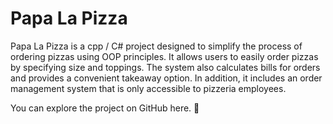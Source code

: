 # Papa La Pizza

Papa La Pizza is a cpp / C# project designed to simplify the process of ordering pizzas using OOP principles. It allows users to easily order pizzas by specifying size and toppings. The system also calculates bills for orders and provides a convenient takeaway option.
In addition, it includes an order management system that is only accessible to pizzeria employees.

You can explore the project on GitHub here. 🍕





